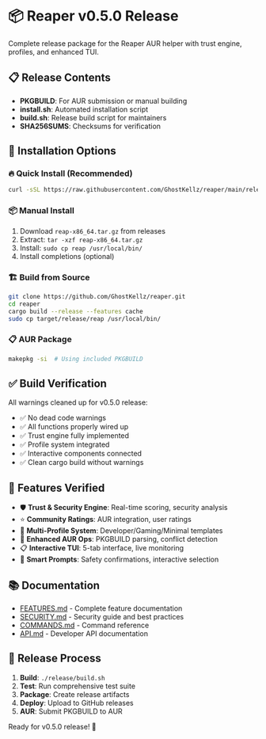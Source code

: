 # 📦 Reaper v0.5.0 Release

Complete release package for the Reaper AUR helper with trust engine, profiles, and enhanced TUI.

## 📋 Release Contents

- **PKGBUILD**: For AUR submission or manual building
- **install.sh**: Automated installation script
- **build.sh**: Release build script for maintainers
- **SHA256SUMS**: Checksums for verification

## 🚀 Installation Options

### 🔥 Quick Install (Recommended)
```bash
curl -sSL https://raw.githubusercontent.com/GhostKellz/reaper/main/release/install.sh | bash
```

### 📦 Manual Install
1. Download `reap-x86_64.tar.gz` from releases
2. Extract: `tar -xzf reap-x86_64.tar.gz`
3. Install: `sudo cp reap /usr/local/bin/`
4. Install completions (optional)

### 🏗️ Build from Source
```bash
git clone https://github.com/GhostKellz/reaper.git
cd reaper
cargo build --release --features cache
sudo cp target/release/reap /usr/local/bin/
```

### 📋 AUR Package
```bash
makepkg -si  # Using included PKGBUILD
```

## ✅ Build Verification

All warnings cleaned up for v0.5.0 release:
- ✅ No dead code warnings
- ✅ All functions properly wired up
- ✅ Trust engine fully implemented
- ✅ Profile system integrated
- ✅ Interactive components connected
- ✅ Clean cargo build without warnings

## 🔧 Features Verified

- 🛡️ **Trust & Security Engine**: Real-time scoring, security analysis
- ⭐ **Community Ratings**: AUR integration, user ratings
- 👤 **Multi-Profile System**: Developer/Gaming/Minimal templates
- 🔧 **Enhanced AUR Ops**: PKGBUILD parsing, conflict detection
- 📋 **Interactive TUI**: 5-tab interface, live monitoring
- 💬 **Smart Prompts**: Safety confirmations, interactive selection

## 📚 Documentation

- [FEATURES.md](../FEATURES.md) - Complete feature documentation
- [SECURITY.md](../SECURITY.md) - Security guide and best practices
- [COMMANDS.md](../COMMANDS.md) - Command reference
- [API.md](../API.md) - Developer API documentation

## 🚢 Release Process

1. **Build**: `./release/build.sh`
2. **Test**: Run comprehensive test suite
3. **Package**: Create release artifacts
4. **Deploy**: Upload to GitHub releases
5. **AUR**: Submit PKGBUILD to AUR

Ready for v0.5.0 release! 🎉
